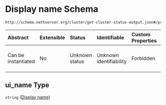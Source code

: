 # Display name Schema

```txt
http://schema.nethserver.org/cluster/get-cluster-status-output.json#/properties/nodes/items/properties/ui_name
```



| Abstract            | Extensible | Status         | Identifiable            | Custom Properties | Additional Properties | Access Restrictions | Defined In                                                                                       |
| :------------------ | :--------- | :------------- | :---------------------- | :---------------- | :-------------------- | :------------------ | :----------------------------------------------------------------------------------------------- |
| Can be instantiated | No         | Unknown status | Unknown identifiability | Forbidden         | Allowed               | none                | [get-cluster-status-output.json*](cluster/get-cluster-status-output.json "open original schema") |

## ui_name Type

`string` ([Display name](get-cluster-status-output-properties-nodes-items-properties-display-name.md))

